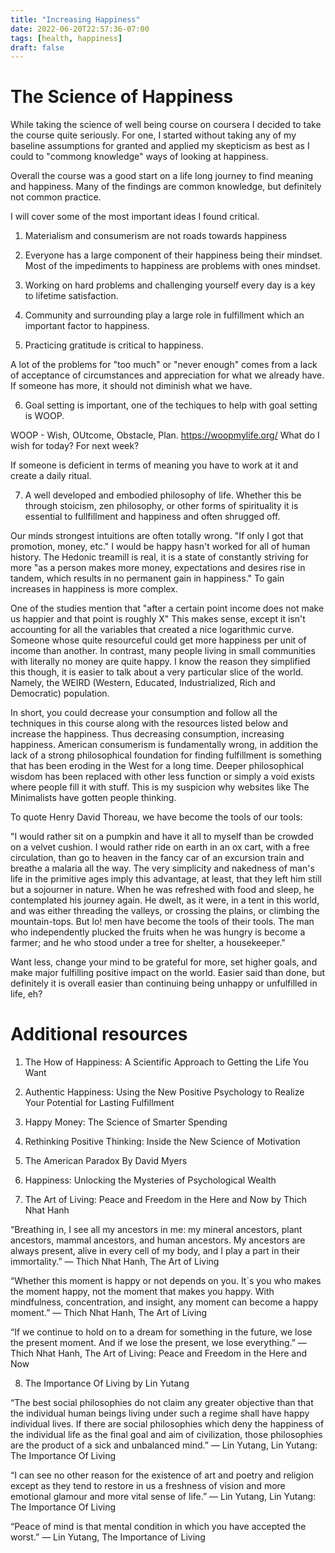 ```yaml
---
title: "Increasing Happiness"
date: 2022-06-20T22:57:36-07:00
tags: [health, happiness]
draft: false
---
```


# The Science of Happiness

While taking the science of well being course on coursera I decided to take the course quite seriously. For one, I started without taking any of my baseline assumptions for granted and applied my skepticism as best as I could to "commong knowledge" ways of looking at happiness.

Overall the course was a good start on a life long journey to find meaning and happiness. Many of the findings are common knowledge, but definitely not common practice.

I will cover some of the most important ideas I found critical.

1. Materialism and consumerism are not roads towards happiness

2. Everyone has a large component of their happiness being their mindset. Most of the impediments to happiness are problems with ones mindset.

3. Working on hard problems and challenging yourself every day is a key to lifetime satisfaction.

4. Community and surrounding play a large role in fulfillment which an important factor to happiness. 

5. Practicing gratitude is critical to happiness. 

A lot of the problems for "too much" or "never enough" comes from a lack of acceptance of circumstances and appreciation for what we already have. If someone has more, it should not diminish what we have.

6. Goal setting is important, one of the techiques to help with goal setting is WOOP.

WOOP - Wish, OUtcome, Obstacle, Plan.
https://woopmylife.org/
What do I wish for today? For next week? 

If someone is deficient in terms of meaning you have to work at it and create a daily ritual.

7. A well developed and embodied philosophy of life. Whether this be through stoicism, zen philosophy, or other forms of spirituality it is essential to fullfillment and happiness and often shrugged off. 

Our minds strongest intuitions are often totally wrong. "If only I got that promotion, money, etc." I would be happy hasn't worked for all of human history. The Hedonic treamill is real, it is a state of constantly striving for more "as a person makes more money, expectations and desires rise in tandem, which results in no permanent gain in happiness." To gain increases in happiness is more complex.

One of the studies mention that "after a certain point income does not make us happier and that point is roughly X" 
This makes sense, except it isn't accounting for all the variables that created a nice logarithmic curve. Someone whose quite resourceful could get more happiness per unit of income than another. In contrast, many people living in small communities with literally no money are quite happy. I know the reason they simplified this though, it is easier to talk about a very particular slice of the world. Namely, the WEIRD (Western, Educated, Industrialized, Rich and Democratic) population.

In short, you could decrease your consumption and follow all the techniques in this course along with the resources listed below and increase the happiness. Thus decreasing consumption, increasing happiness. American consumerism is fundamentally wrong, in addition the lack of a strong philosophical foundation for finding fulfillment is something that has been eroding in the West for a long time. Deeper philosophical wisdom has been replaced with other less function or simply a void exists where people fill it with stuff. This is my suspicion why websites like The Minimalists have gotten people thinking.

To quote Henry David Thoreau, we have become the tools of our tools:

"I would rather sit on a pumpkin and have it all to myself than be crowded on a velvet cushion. I would rather ride on earth in an ox cart, with a free circulation, than go to heaven in the fancy car of an excursion train and breathe a malaria all the way. The very simplicity and nakedness of man's life in the primitive ages imply this advantage, at least, that they left him still but a sojourner in nature. When he was refreshed with food and sleep, he contemplated his journey again. He dwelt, as it were, in a tent in this world, and was either threading the valleys, or crossing the plains, or climbing the mountain-tops. But lo! men have become the tools of their tools. The man who independently plucked the fruits when he was hungry is become a farmer; and he who stood under a tree for shelter, a housekeeper." 

Want less, change your mind to be grateful for more, set higher goals, and make major fulfilling positive impact on the world. Easier said than done, but definitely it is overall easier than continuing being unhappy or unfulfilled in life, eh?

# Additional resources

1. The How of Happiness: A Scientific Approach to Getting the Life You Want

2. Authentic Happiness: Using the New Positive Psychology to Realize Your Potential for Lasting Fulfillment

3. Happy Money: The Science of Smarter Spending

4. Rethinking Positive Thinking: Inside the New Science of Motivation

5. The American Paradox By David Myers

6. Happiness: Unlocking the Mysteries of Psychological Wealth

7. The Art of Living: Peace and Freedom in the Here and Now by Thich Nhat Hanh

“Breathing in, I see all my ancestors in me: my mineral ancestors, plant ancestors, mammal ancestors, and human ancestors. My ancestors are always present, alive in every cell of my body, and I play a part in their immortality.”
― Thich Nhat Hanh, The Art of Living

“Whether this moment is happy or not depends on you. It`s you who makes the moment happy, not the moment that makes you happy. With mindfulness, concentration, and insight, any moment can become a happy moment.”
― Thich Nhat Hanh, The Art of Living

“If we continue to hold on to a dream for something in the future, we lose the present moment. And if we lose the present, we lose everything.”
― Thich Nhat Hanh, The Art of Living: Peace and Freedom in the Here and Now


8. The Importance Of Living by Lin Yutang

“The best social philosophies do not claim any greater objective than that the individual human beings living under such a regime shall have happy individual lives. If there are social philosophies which deny the happiness of the individual life as the final goal and aim of civilization, those philosophies are the product of a sick and unbalanced mind.”
― Lin Yutang, Lin Yutang: The Importance Of Living

“I can see no other reason for the existence of art and poetry and religion except as they tend to restore in us a freshness of vision and more emotional glamour and more vital sense of life.”
― Lin Yutang, Lin Yutang: The Importance Of Living

“Peace of mind is that mental condition in which you have accepted the worst.”
― Lin Yutang, The Importance of Living